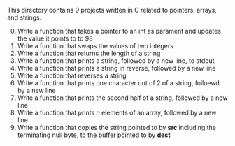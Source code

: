 This directory contains 9 projects written in C related to pointers, arrays, and strings.

0. Write a function that takes a pointer to an int as parament and updates the value it points to to 98
1. Write a function that swaps the values of two integers
2. Write a function that returns the length of a string
3. Write a function that prints a string, followed by a new line, to stdout
4. Write a function that prints a string in reverse, followed by a new line
5. Write a function that reverses a string
6. Write a function that prints one character out of 2 of a string, folloewd by a new line
7. Write a function that prints the second half of a string, followed by a new line
8. Write a function that prints *n* elements of an array, followed by a new line 
9. Write a function that copies the string pointed to by **src** including the terminating null byte, to the buffer pointed to by **dest**